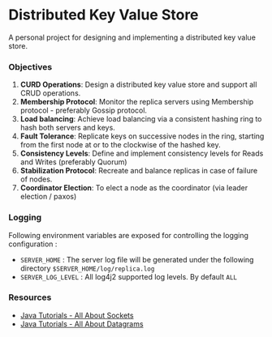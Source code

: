 # Distributed Key Value Store
A personal project for designing and implementing a distributed key value store. 

### Objectives

1. **CURD Operations**: Design a distributed key value store and support all CRUD operations.
2. **Membership Protocol**: Monitor the replica servers using Membership protocol - preferably Gossip protocol. 
3. **Load balancing**: Achieve load balancing via a consistent hashing ring to hash both servers and keys.
4. **Fault Tolerance**: Replicate keys on successive nodes in the ring, starting from the first node at or to the clockwise of the hashed key.
5. **Consistency Levels**: Define and implement consistency levels for Reads and Writes (preferably Quorum)
6. **Stabilization Protocol**: Recreate and balance replicas in case of failure of nodes.
7. **Coordinator Election**: To elect a node as the coordinator (via leader election / paxos)  

### Logging
Following environment variables are exposed for controlling the logging configuration :
- `SERVER_HOME` : The server log file will be generated under the following directory `$SERVER_HOME/log/replica.log`
- `SERVER_LOG_LEVEL` : All log4j2 supported log levels. By default `ALL`
### Resources
- [Java Tutorials - All About Sockets](https://docs.oracle.com/javase/tutorial/networking/sockets/definition.html)
- [Java Tutorials - All About Datagrams](https://docs.oracle.com/javase/tutorial/networking/datagrams/index.html)